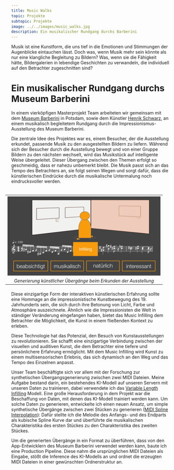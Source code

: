 ```yaml
---
title: Music Walks
topic: Projekte
subtopic: Projekte
image: ../../images/music_walks.jpg
description: Ein musikalischer Rundgang durchs Barberini
---
```


Musik ist eine Kunstform, die uns tief in die Emotionen und Stimmungen der Augenblicke eintauchen lässt. Doch was, wenn Musik mehr sein könnte als nur eine klangliche Begleitung zu Bildern? Was, wenn sie die Fähigkeit hätte, Bildergalerien in lebendige Geschichten zu verwandeln, die individuell auf den Betrachter zugeschnitten sind?

# Ein musikalischer Rundgang durchs Museum Barberini

In einem vierköpfigen Masterprojekt Team arbeiteten wir gemeinsam mit dem [Museum Barberini](https://www.museum-barberini.de/de/) in Potsdam, sowie dem Künstler [Henrik Schwarz](http://www.henrikschwarz.com/), an einem musikalisch begleitetem Rundgang durch die Impressionismus-Ausstellung des Museum Barberini.

Die zentrale Idee des Projektes war es, einem Besucher, der die Ausstellung erkundet, passende Musik zu den ausgestellten Bildern zu liefern. Während sich der Besucher durch die Ausstellung bewegt und von einer Gruppe Bildern zu den nächsten wechselt, wird das Musikstück auf intelligente Weise übergeleitet. Dieser Übergang zwischen den Themen erfolgt so geschmeidig, dass er nahezu unbemerkt bleibt. Die Musik passt sich an das Tempo des Betrachters an, sie folgt seinen Wegen und sorgt dafür, dass die künstlerischen Eindrücke durch die musikalische Untermalung noch eindrucksvoller werden.

<table style="min-width: 50%; margin: 20px; text-align: center; border: 1px solid #f4f4f4; float: right; border-radius: 2px;">
<tr>
<th> <img src="../../images/infilling.png" /> </th>
</tr>
<tr>
<td> <i>Generierung künstlicher Übergänge beim Erkunden der Ausstellung</i> </td>
<tr>
</table>

Diese einzigartige Form der interaktiven künstlerischen Erfahrung sollte eine Hommage an die impressionistische Kunstbewegung des 19. Jahrhunderts sein, die sich durch ihre Betonung von Licht, Farbe und Atmosphäre auszeichnete. Ähnlich wie die Impressionisten die Welt in ständiger Veränderung eingefangen haben, bietet das Music Infilling dem Betrachter die Möglichkeit, die Kunst in einem fließenden Kontext zu erleben.

Diese Technologie hat das Potenzial, den Besuch von Kunstausstellungen zu revolutionieren. Sie schafft eine einzigartige Verbindung zwischen der visuellen und auditiven Kunst, die dem Betrachter eine tiefere und persönlichere Erfahrung ermöglicht. Mit dem Music Infilling wird Kunst zu einem multisensorischen Erlebnis, das sich dynamisch an den Weg und das Tempo des Einzelnen anpasst.

Unser Team beschäftigte sich vor allem mit der Forschung zur synthetischen Übergangsgenerierung zwischen zwei MIDI Dateien. Meine Aufgabe bestand darin, ein bestehendes KI-Modell auf unseren Servern mit unseren Daten zu trainieren, dabei verwendete ich das [Variable Length Infilling](https://arxiv.org/abs/2108.05064) Modell. 
Eine große Herausforderung in dem Projekt war die Beschaffung von Daten, mit denen das KI-Modell trainiert werden kann. Um solche Daten zu generieren, entwickelte ich einen neuen Ansatz, um simple synthetische Übergänge zwischen zwei Stücken zu generieren ([MIDI Spline Interpolation](https://github.com/markbader/midi-spline-interpolation)): Dafür stellte ich die Melodie des Anfangs- und des Endparts als kubische Spline Kurve dar und überführte die musikalischen Charakteristika des ersten Stückes zu den Charakteristika des zweiten Stückes. 

Um die generierten Übergänge in ein Format zu überführen, dass von den App-Entwicklern des Museum Barberini verwendet werden kann, baute ich eine Production Pipeline. Diese nahm die ursprünglichen MIDI Dateien als Eingabe, stößt die Inference des KI-Modells an und ordnet die erzeugten MIDI Dateien in einer gewünschten Ordnerstruktur an.

